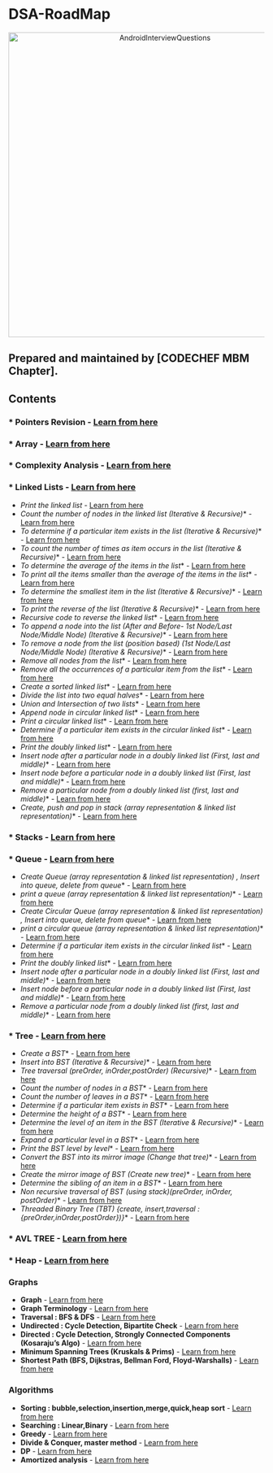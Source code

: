 # DSA-RoadMap
<p align="center">
<img alt="AndroidInterviewQuestions" src="https://user-images.githubusercontent.com/64575592/100383106-d5ed3700-3042-11eb-9a1e-69eadf2917a0.jpg" height="600">
</p>

## Prepared and maintained by [CODECHEF MBM Chapter].
## Contents
### * **Pointers Revision** - [Learn from here](https://www.youtube.com/playlist?list=PLhb7SOmGNUc4EBVjd7x5TiEyOKXt71whE)
### * **Array** - [Learn from here ](https://www.geeksforgeeks.org/array-data-structure/ )
### * **Complexity Analysis** - [Learn from here](https://www.youtube.com/playlist?list=PL2_aWCzGMAwI9HK8YPVBjElbLbI3ufctn)
### * **Linked Lists** - [Learn from here](https://www.youtube.com/playlist?list=PLCvBE7NDS5Bli-yIH6lD353r9zHxvazr1)

* *Print the linked list* -  [Learn from here](https://www.hackerrank.com/challenges/print-the-elements-of-a-linked-list/problem)
* *Count the number of nodes in the linked list (Iterative & Recursive)** -  [Learn from here](https://www.geeksforgeeks.org/find-length-of-a-linked-list-iterative-and-recursive/)
* *To determine if a particular item exists in the list (Iterative & Recursive)** -  [Learn from here](https://www.geeksforgeeks.org/search-an-element-in-a-linked-list-iterative-and-recursive/)
* *To count the number of times as item occurs in the list (Iterative & Recursive)** -  [Learn from here](https://www.geeksforgeeks.org/write-a-function-that-counts-the-number-of-times-a-given-int-occurs-in-a-linked-list/)
* *To determine the average of the items in the list** - [Learn from here](https://www.geeksforgeeks.org/program-to-find-average-of-all-nodes-in-a-linked-list/#:~:text=Start%20traversing%20the%20linked%20list,node%20and%20Return%20the%20average.)
* *To print all the items smaller than the average of the items in the list** - [Learn from here](https://www.geeksforgeeks.org/find-the-element-before-which-all-the-elements-are-smaller-than-it-and-after-which-all-are-greater-than-it/)
* *To determine the smallest item in the list (Iterative & Recursive)** - [Learn from here](https://www.geeksforgeeks.org/python-program-to-find-smallest-number-in-a-list/)
* *To print the reverse of the list (Iterative & Recursive)** - [Learn from here](https://www.geeksforgeeks.org/reverse-a-linked-list/)
* *Recursive code to reverse the linked list** - [Learn from here](https://www.geeksforgeeks.org/recursively-reversing-a-linked-list-a-simple-implementation/)
* *To append  a node into the list (After and Before- 1st Node/Last Node/Middle Node) (Iterative & Recursive)** - [Learn from here](https://www.geeksforgeeks.org/nth-node-from-the-end-of-a-linked-list/)
* *To remove a node from the list (position based) (1st Node/Last Node/Middle Node) (Iterative & Recursive)** - [Learn from here](https://www.geeksforgeeks.org/delete-a-linked-list-node-at-a-given-position/)
* *Remove all nodes from the list** - [Learn from here](https://www.geeksforgeeks.org/write-a-function-to-delete-a-linked-list/)
* *Remove all the occurrences of a particular item from the list** - [Learn from here](https://www.geeksforgeeks.org/remove-all-the-occurrences-of-an-element-from-a-list-in-python/)
* *Create a sorted linked list** - [Learn from here](https://www.geeksforgeeks.org/create-a-sorted-linked-list-from-the-given-binary-tree/)
* *Divide the list into two equal halves** - [Learn from here]()
* *Union and Intersection of two lists** - [Learn from here]()
* *Append node in circular linked list** - [Learn from here]()
* *Print a circular linked list** - [Learn from here]()
* *Determine if a particular item exists in the circular linked list** - [Learn from here]()
* *Print the doubly linked list** - [Learn from here]()
* *Insert node after a particular node in a doubly linked list (First, last and middle)** - [Learn from here]()
* *Insert node before a particular node in a doubly linked list (First, last and middle)** - [Learn from here]()
* *Remove a particular node from a doubly linked list (first, last and middle)** - [Learn from here]()
* *Create, push and pop in stack  (array representation & linked list representation)** - [Learn from here]()

### * **Stacks** - [Learn from here](https://www.youtube.com/playlist?list=PLCvBE7NDS5BngntkqmL5IlEdCmHF_b1d9)
### * **Queue** - [Learn from here](https://www.youtube.com/playlist?list=PLCvBE7NDS5Bl7JvqoC2EIkRIwAbBbIVK9)

* *Create Queue (array representation & linked list representation) , Insert into queue, delete from queue** - [Learn from here](https://www.geeksforgeeks.org/split-a-list-into-two-halves-in-java/)
* *print a queue (array representation & linked list representation)** - [Learn from here](https://www.geeksforgeeks.org/union-and-intersection-of-two-linked-lists/)
* *Create Circular Queue (array representation & linked list representation) , Insert into queue, delete from queue** - [Learn from here](https://www.geeksforgeeks.org/circular-singly-linked-list-insertion/#:~:text=To%20implement%20a%20circular%20singly,point%20to%20the%20first%20node.)
* *print a circular queue (array representation & linked list representation)** - [Learn from here](https://www.geeksforgeeks.org/circular-linked-list-set-2-traversal/)
* *Determine if a particular item exists in the circular linked list** - [Learn from here](https://www.geeksforgeeks.org/check-if-a-linked-list-is-circular-linked-list/)
* *Print the doubly linked list** - [Learn from here](https://www.geeksforgeeks.org/doubly-linked-list/)
* *Insert node after a particular node in a doubly linked list (First, last and middle)** - [Learn from here](https://www.geeksforgeeks.org/linked-list-set-2-inserting-a-node/)
* *Insert node before a particular node in a doubly linked list (First, last and middle)** - [Learn from here](https://www.geeksforgeeks.org/insert-node-middle-linked-list/)
* *Remove a particular node from a doubly linked list (first, last and middle)** - [Learn from here](https://www.geeksforgeeks.org/delete-a-node-in-a-doubly-linked-list/)

### * **Tree** - [Learn from here](https://www.youtube.com/playlist?list=PLCvBE7NDS5Bl-sM8FH3-TIqjlzdCAQfZ_)
* *Create a BST** - [Learn from here](https://www.geeksforgeeks.org/construct-bst-from-given-preorder-traversa/)
* *Insert into BST (Iterative & Recursive)** - [Learn from here](https://www.geeksforgeeks.org/insert-a-node-in-binary-search-tree-iteratively/)
* *Tree traversal (preOrder, inOrder,postOrder) (Recursive)** - [Learn from here](https://www.geeksforgeeks.org/tree-traversals-inorder-preorder-and-postorder/)
* *Count the number of nodes in a BST** - [Learn from here](https://www.geeksforgeeks.org/count-bst-nodes-that-are-in-a-given-range/)
* *Count the number of leaves in a BST** - [Learn from here](https://www.geeksforgeeks.org/write-a-c-program-to-get-count-of-leaf-nodes-in-a-binary-tree/)
* *Determine if a particular item exists in BST** - [Learn from here](https://www.geeksforgeeks.org/a-program-to-check-if-a-binary-tree-is-bst-or-not/)
* *Determine the height of a BST** - [Learn from here](https://www.geeksforgeeks.org/write-a-c-program-to-find-the-maximum-depth-or-height-of-a-tree/)
* *Determine the level of an item in the BST (Iterative & Recursive)** - [Learn from here](https://www.geeksforgeeks.org/level-order-tree-traversal/)
* *Expand a particular level in a BST** - [Learn from here](https://www.geeksforgeeks.org/connect-nodes-at-same-level/)
* *Print the BST level by level** - [Learn from here](https://www.geeksforgeeks.org/print-level-order-traversal-line-line/)
* *Convert the BST into its mirror image (Change that tree)** - [Learn from here](https://www.geeksforgeeks.org/write-an-efficient-c-function-to-convert-a-tree-into-its-mirror-tree/)
* *Create the mirror image of BST (Create new tree)** - [Learn from here](https://www.geeksforgeeks.org/write-an-efficient-c-function-to-convert-a-tree-into-its-mirror-tree/)
* *Determine the sibling of an item in a BST** - [Learn from here](https://www.geeksforgeeks.org/check-if-two-nodes-in-a-binary-tree-are-siblings/)
* *Non recursive traversal of BST (using stack)(preOrder, inOrder, postOrder)** - [Learn from here](https://www.geeksforgeeks.org/inorder-tree-traversal-without-recursion/)
* *Threaded Binary Tree (TBT) {create, insert,traversal : {preOrder,inOrder,postOrder})}** - [Learn from here](https://www.geeksforgeeks.org/threaded-binary-tree/)

### * **AVL TREE** - [Learn from here]()
### * **Heap** - [Learn from here](https://www.youtube.com/playlist?list=PLCvBE7NDS5Bkb8o8vGwvgTaZH_os2TERP)

### Graphs

* **Graph** - [Learn from here]( https://www.youtube.com/playlist?list=PLCvBE7NDS5BliMnhCKQbDsOmP78QtNEfZ)
* **Graph Terminology** - [Learn from here]()
* **Traversal : BFS & DFS** - [Learn from here]()
* **Undirected : Cycle Detection,	Bipartite Check** - [Learn from here]()
* **Directed : Cycle Detection, Strongly Connected Components (Kosaraju’s Algo)** - [Learn from here]()
* **Minimum Spanning Trees (Kruskals & Prims)** - [Learn from here]()
* **Shortest Path (BFS, Dijkstras, Bellman Ford, Floyd-Warshalls)** - [Learn from here]()

### Algorithms

* **Sorting : bubble,selection,insertion,merge,quick,heap sort** - [Learn from here]()
* **Searching : Linear,Binary** - [Learn from here]()
* **Greedy** - [Learn from here]()
* **Divide & Conquer, master method** - [Learn from here]()
* **DP** - [Learn from here]()
* **Amortized analysis** - [Learn from here]()
